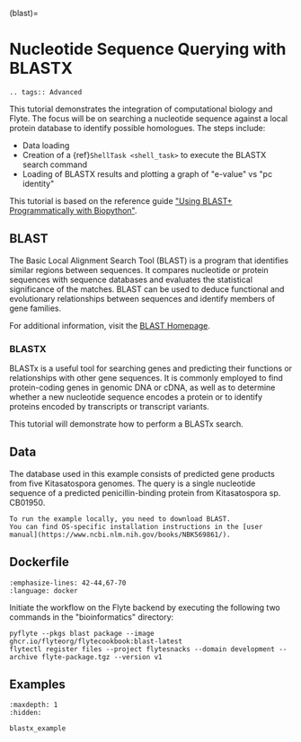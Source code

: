 (blast)=

# Nucleotide Sequence Querying with BLASTX

```{eval-rst}
.. tags:: Advanced
```

This tutorial demonstrates the integration of computational biology and Flyte.
The focus will be on searching a nucleotide sequence against a local protein database to identify possible homologues.
The steps include:

- Data loading
- Creation of a {ref}`ShellTask <shell_task>` to execute the BLASTX search command
- Loading of BLASTX results and plotting a graph of "e-value" vs "pc identity"

This tutorial is based on the reference guide ["Using BLAST+ Programmatically with Biopython"](https://widdowquinn.github.io/2018-03-06-ibioic/02-sequence_databases/03-programming_for_blast.html).

## BLAST

The Basic Local Alignment Search Tool (BLAST) is a program that identifies similar regions between sequences.
It compares nucleotide or protein sequences with sequence databases and evaluates the statistical significance of the matches.
BLAST can be used to deduce functional and evolutionary relationships between sequences and identify members of gene families.

For additional information, visit the [BLAST Homepage](https://blast.ncbi.nlm.nih.gov/Blast.cgi).

### BLASTX

BLASTx is a useful tool for searching genes and predicting their functions or relationships with other gene sequences.
It is commonly employed to find protein-coding genes in genomic DNA or cDNA, as well as to determine whether a new nucleotide sequence encodes a protein or to identify proteins encoded by transcripts or transcript variants.

This tutorial will demonstrate how to perform a BLASTx search.

## Data

The database used in this example consists of predicted gene products from five Kitasatospora genomes.
The query is a single nucleotide sequence of a predicted penicillin-binding protein from Kitasatospora sp. CB01950.

```{note}
To run the example locally, you need to download BLAST.
You can find OS-specific installation instructions in the [user manual](https://www.ncbi.nlm.nih.gov/books/NBK569861/).
```

## Dockerfile

```{rli} https://raw.githubusercontent.com/flyteorg/flytesnacks/master/examples/blast/Dockerfile
:emphasize-lines: 42-44,67-70
:language: docker
```

Initiate the workflow on the Flyte backend by executing the following two commands in the "bioinformatics" directory:

```
pyflyte --pkgs blast package --image ghcr.io/flyteorg/flytecookbook:blast-latest
flytectl register files --project flytesnacks --domain development --archive flyte-package.tgz --version v1
```

## Examples

```{toctree}
:maxdepth: 1
:hidden:

blastx_example
```
